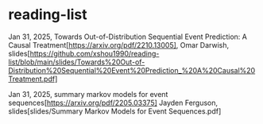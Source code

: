 # reading-list










Jan 31, 2025, Towards Out-of-Distribution Sequential Event Prediction: A Causal Treatment[https://arxiv.org/pdf/2210.13005], Omar Darwish, slides[https://github.com/xshou1990/reading-list/blob/main/slides/Towards%20Out-of-Distribution%20Sequential%20Event%20Prediction_%20A%20Causal%20Treatment.pdf]

Jan 31, 2025, summary markov models for event sequences[https://arxiv.org/pdf/2205.03375]  Jayden Ferguson, slides[slides/Summary Markov Models for Event Sequences.pdf]
